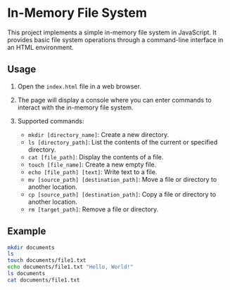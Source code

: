 # In-Memory File System

This project implements a simple in-memory file system in JavaScript. It provides basic file system operations through a command-line interface in an HTML environment.

## Usage

1. Open the `index.html` file in a web browser.

2. The page will display a console where you can enter commands to interact with the in-memory file system.

3. Supported commands:

   - `mkdir [directory_name]`: Create a new directory.
   - `ls [directory_path]`: List the contents of the current or specified directory.
   - `cat [file_path]`: Display the contents of a file.
   - `touch [file_name]`: Create a new empty file.
   - `echo [file_path] [text]`: Write text to a file.
   - `mv [source_path] [destination_path]`: Move a file or directory to another location.
   - `cp [source_path] [destination_path]`: Copy a file or directory to another location.
   - `rm [target_path]`: Remove a file or directory.

## Example

```bash
mkdir documents
ls
touch documents/file1.txt
echo documents/file1.txt "Hello, World!"
ls documents
cat documents/file1.txt
